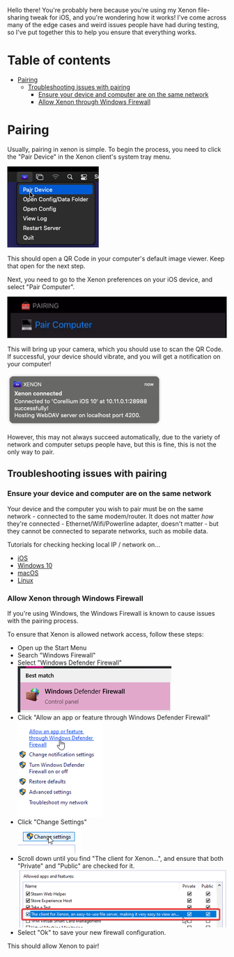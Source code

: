Hello there! You're probably here because you're using my Xenon file-sharing tweak for iOS, and you're wondering how it works! I've come across many of the edge cases and weird issues people have had during testing, so I've put together this to help you ensure that everything works.

# Table of contents


<!--ts-->
   * [Pairing](#pairing)
     * [Troubleshooting issues with pairing](#troubleshooting-issues-with-pairing)
       * [Ensure your device and computer are on the same network](#ensure-your-device-and-computer-are-on-the-same-network)
       * [Allow Xenon through Windows Firewall](#allow-xenon-through-windows-firewall)
<!--te-->

# Pairing

Usually, pairing in xenon is simple. To begin the process, you need to click the "Pair Device" in the Xenon client's system tray menu.

![Pair Device](res/pair-device-tray.png) 

This should open a QR Code in your computer's default image viewer. Keep that open for the next step.

Next, you need to go to the Xenon preferences on your iOS device, and select "Pair Computer". 

![Pair Computer](res/pair-computer.png)

This will bring up your camera, which you should use to scan the QR Code. If successful, your device should vibrate, and you will get a notification on your computer!

![Pairing Notification](res/pairing-notification.png)

However, this may not always succeed automatically, due to the variety of network and computer setups people have, but this is fine, this is not the only way to pair. 

## Troubleshooting issues with pairing

### Ensure your device and computer are on the same network

Your device and the computer you wish to pair must be on the same network - connected to the same modem/router. It does not matter *how* they're connected - Ethernet/Wifi/Powerline adapter, doesn't matter - but they cannot be connected to separate networks, such as mobile data. 

Tutorials for checking hecking local IP / network on...
 * [iOS](https://confluence.uconn.edu/ikb/communication-and-collaboration/phone/cellular-services/finding-the-ip-address-for-an-ios-device)
 * [Windows 10](https://support.microsoft.com/en-us/windows/find-your-ip-address-f21a9bbc-c582-55cd-35e0-73431160a1b9)
 * [macOS](https://ccm.net/faq/42628-mac-os-x-how-to-find-your-public-or-local-ip-address)
 * [Linux](https://phoenixnap.com/kb/how-to-find-ip-address-linux)

### Allow Xenon through Windows Firewall

If you're using Windows, the Windows Firewall is known to cause issues with the pairing process.

To ensure that Xenon is allowed network access, follow these steps:

 * Open up the Start Menu
 * Search "Windows Firewall"
 * Select "Windows Defender Firewall"  
 ![Windows Defender Firewall](res/defender-firewall.png)
 * Click "Allow an app or feature through Windows Defender Firewall"  
 ![Allow through firewall](res/firewall-allow.png)
 * Click "Change Settings"  
 ![Change Settings](res/change-settings.png)
 * Scroll down until you find "The client for Xenon...", and ensure that both "Private" and "Public" are checked for it.  
 ![Firewall Selected](res/firewall-selected.png)
 * Select "Ok" to save your new firewall configuration.

This should allow Xenon to pair!
